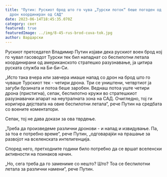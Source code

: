 ```yaml
---
title: "Путин: Рускиот брод што го чува „Турски поток“ беше погоден од напад со
  дрон координиран од САД"
date: 2023-06-14T18:45:35.070Z
category: свет
featured: true
featuredImage: ../img/8-45-rus-brod-cuva-tok.jpg
author: Вардарски
---
```

Рускиот претседател Владимир Путин изјави дека рускиот воен брод кој го чувал гасоводот Турски тек бил нападнат со беспилотни летала координирани од американското стратешко разузнавање, ја цитира руската служба на Би-Би-Си.

„Исто така вчера или завчера имаше напад со дрон на брод што го чуваше Турскиот тек - четири дрона. Три се уништени, четвртиот ја загуби брзината и потоа беше заробен. Веднаш потоа уште четири дрона (пристигна), сепак, беспилотно кружи во стратешкиот разузнавачки апарат на неутралната зона на САД. Очигледно, тој ги коригира дејствата на овие беспилотни летала“, рече Путин на средбата со воените коментатори.

Сепак, тој не дава докази за ова тврдење.

„Треба да произведеме различни дронови - и напад и извидување. Па, за тоа е потребно време“, рече Путин, „одговарајќи на прашање за развојот на вселенската интелигенција.

Според него, претходните години било потребно да се вршат вселенски активности на поинаков начин.

„Но, сега треба да го замениме со нешто? Што? Тоа се беспилотни летала за различни намени“, рече Путин.